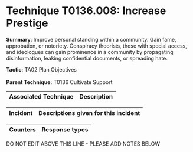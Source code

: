 # Technique T0136.008: Increase Prestige

**Summary**: Improve personal standing within a community. Gain fame, approbation, or notoriety. Conspiracy theorists, those with special access, and ideologues can gain prominence in a community by propagating disinformation, leaking confidential documents, or spreading hate. 

**Tactic**: TA02 Plan Objectives <br><br>**Parent Technique:** T0136 Cultivate Support


| Associated Technique | Description |
| --------- | ------------------------- |



| Incident | Descriptions given for this incident |
| -------- | -------------------- |



| Counters | Response types |
| -------- | -------------- |


DO NOT EDIT ABOVE THIS LINE - PLEASE ADD NOTES BELOW